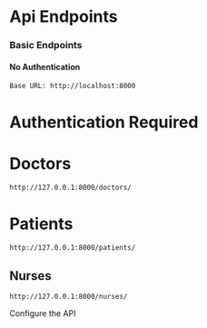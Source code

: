 # Api Endpoints


###  Basic Endpoints

#### No Authentication

`Base URL: http://localhost:8000`


# Authentication Required

# Doctors

  `http://127.0.0.1:8000/doctors/`





# Patients

`http://127.0.0.1:8000/patients/`

## Nurses

`http://127.0.0.1:8000/nurses/`





Configure the API





